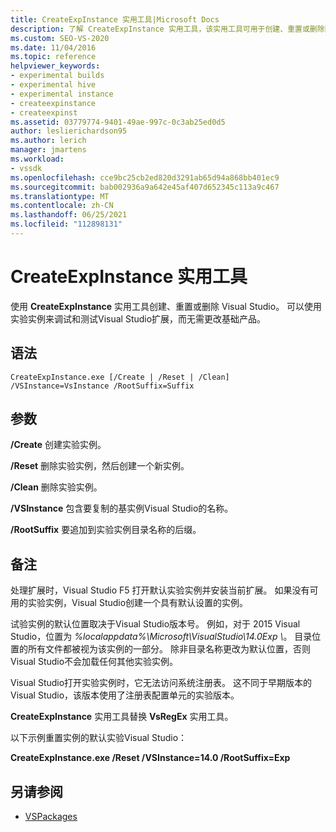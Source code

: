 ```yaml
---
title: CreateExpInstance 实用工具|Microsoft Docs
description: 了解 CreateExpInstance 实用工具，该实用工具可用于创建、重置或删除数据库的实验Visual Studio。
ms.custom: SEO-VS-2020
ms.date: 11/04/2016
ms.topic: reference
helpviewer_keywords:
- experimental builds
- experimental hive
- experimental instance
- createexpinstance
- createexpinst
ms.assetid: 03779774-9401-49ae-997c-0c3ab25ed0d5
author: leslierichardson95
ms.author: lerich
manager: jmartens
ms.workload:
- vssdk
ms.openlocfilehash: cce9bc25cb2ed820d3291ab65d94a868bb401ec9
ms.sourcegitcommit: bab002936a9a642e45af407d652345c113a9c467
ms.translationtype: MT
ms.contentlocale: zh-CN
ms.lasthandoff: 06/25/2021
ms.locfileid: "112898131"
---
```

# <a name="createexpinstance-utility"></a>CreateExpInstance 实用工具
使用 **CreateExpInstance** 实用工具创建、重置或删除 Visual Studio。 可以使用实验实例来调试和测试Visual Studio扩展，而无需更改基础产品。

## <a name="syntax"></a>语法

```
CreateExpInstance.exe [/Create | /Reset | /Clean] /VSInstance=VsInstance /RootSuffix=Suffix
```

## <a name="parameters"></a>参数
 **/Create** 创建实验实例。

 **/Reset** 删除实验实例，然后创建一个新实例。

 **/Clean** 删除实验实例。

 **/VSInstance** 包含要复制的基实例Visual Studio的名称。

 **/RootSuffix** 要追加到实验实例目录名称的后缀。

## <a name="remarks"></a>备注
 处理扩展时，Visual Studio F5 打开默认实验实例并安装当前扩展。 如果没有可用的实验实例，Visual Studio创建一个具有默认设置的实例。

 试验实例的默认位置取决于Visual Studio版本号。 例如，对于 2015 Visual Studio，位置为 *%localappdata%\Microsoft\VisualStudio\14.0Exp \\*。 目录位置的所有文件都被视为该实例的一部分。 除非目录名称更改为默认位置，否则Visual Studio不会加载任何其他实验实例。

 Visual Studio打开实验实例时，它无法访问系统注册表。 这不同于早期版本的 Visual Studio，该版本使用了注册表配置单元的实验版本。

 **CreateExpInstance** 实用工具替换 **VsRegEx** 实用工具。

 以下示例重置实例的默认实验Visual Studio：

 **CreateExpInstance.exe /Reset /VSInstance=14.0 /RootSuffix=Exp**

## <a name="see-also"></a>另请参阅
- [VSPackages](../../extensibility/internals/vspackages.md)
